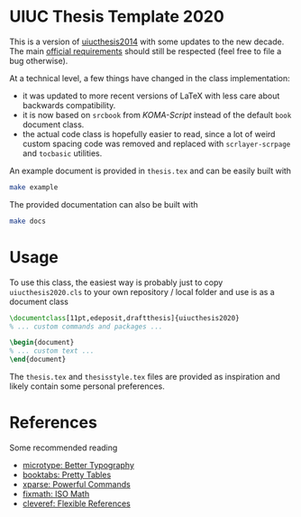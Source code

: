# UIUC Thesis Template 2020

This is a version of [uiucthesis2014](https://github.com/mayhewsw/uiucthesis2014)
with some updates to the new decade. The main
[official requirements](https://grad.illinois.edu/thesis/format) should still
be respected (feel free to file a bug otherwise).

At a technical level, a few things have changed in the class implementation:

* it was updated to more recent versions of LaTeX with less care about
  backwards compatibility.
* it is now based on `srcbook` from *KOMA-Script* instead of the default
  `book` document class.
* the actual code class is hopefully easier to read, since a lot of weird
  custom spacing code was removed and replaced with `scrlayer-scrpage`
  and `tocbasic` utilities.

An example document is provided in `thesis.tex` and can be easily built with
```bash
make example
```
The provided documentation can also be built with
```bash
make docs
```

# Usage

To use this class, the easiest way is probably just to copy `uiucthesis2020.cls`
to your own repository / local folder and use is as a document class
```latex
\documentclass[11pt,edeposit,draftthesis]{uiucthesis2020}
% ... custom commands and packages ...

\begin{document}
% ... custom text ...
\end{document}
```

The `thesis.tex` and `thesisstyle.tex` files are provided as inspiration and
likely contain some personal preferences.

# References

Some recommended reading

* [microtype: Better Typography](http://www.khirevich.com/latex/microtype/)
* [booktabs: Pretty Tables](https://inf.ethz.ch/personal/markusp/teaching/guides/guide-tables.pdf)
* [xparse: Powerful Commands](https://www.texdev.net/2010/05/23/from-newcommand-to-newdocumentcommand/)
* [fixmath: ISO Math](https://ctan.org/pkg/fixmath)
* [cleveref: Flexible References](https://texblog.org/2013/05/06/cleveref-a-clever-way-to-reference-in-latex/)
